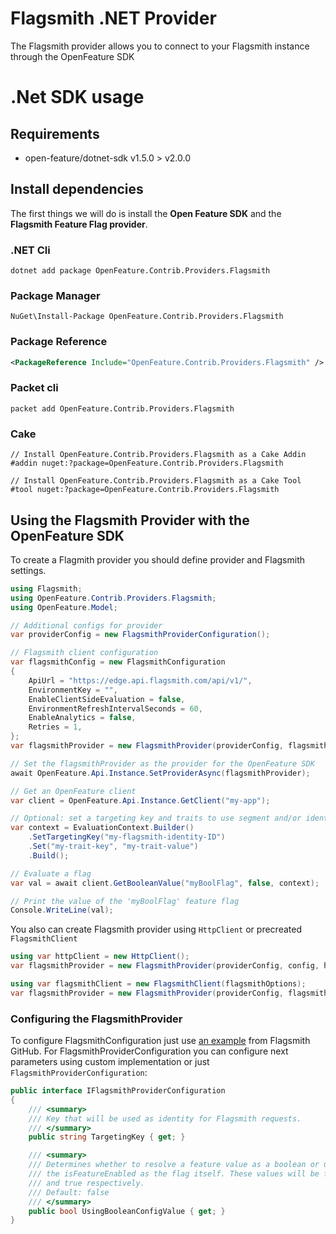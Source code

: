 # Flagsmith .NET Provider

The Flagsmith provider allows you to connect to your Flagsmith instance through the OpenFeature SDK

# .Net SDK usage

## Requirements

- open-feature/dotnet-sdk v1.5.0 > v2.0.0

## Install dependencies

The first things we will do is install the **Open Feature SDK** and the **Flagsmith Feature Flag provider**.

### .NET Cli
```shell
dotnet add package OpenFeature.Contrib.Providers.Flagsmith
```
### Package Manager

```shell
NuGet\Install-Package OpenFeature.Contrib.Providers.Flagsmith
```
### Package Reference

```xml
<PackageReference Include="OpenFeature.Contrib.Providers.Flagsmith" />
```
### Packet cli

```shell
packet add OpenFeature.Contrib.Providers.Flagsmith
```

### Cake

```shell
// Install OpenFeature.Contrib.Providers.Flagsmith as a Cake Addin
#addin nuget:?package=OpenFeature.Contrib.Providers.Flagsmith

// Install OpenFeature.Contrib.Providers.Flagsmith as a Cake Tool
#tool nuget:?package=OpenFeature.Contrib.Providers.Flagsmith
```

## Using the Flagsmith Provider with the OpenFeature SDK

To create a Flagmith provider you should define provider and Flagsmith settings.

```csharp
using Flagsmith;
using OpenFeature.Contrib.Providers.Flagsmith;
using OpenFeature.Model;

// Additional configs for provider
var providerConfig = new FlagsmithProviderConfiguration();

// Flagsmith client configuration
var flagsmithConfig = new FlagsmithConfiguration
{
    ApiUrl = "https://edge.api.flagsmith.com/api/v1/",
    EnvironmentKey = "",
    EnableClientSideEvaluation = false,
    EnvironmentRefreshIntervalSeconds = 60,
    EnableAnalytics = false,
    Retries = 1,
};
var flagsmithProvider = new FlagsmithProvider(providerConfig, flagsmithConfig);

// Set the flagsmithProvider as the provider for the OpenFeature SDK
await OpenFeature.Api.Instance.SetProviderAsync(flagsmithProvider);

// Get an OpenFeature client
var client = OpenFeature.Api.Instance.GetClient("my-app");

// Optional: set a targeting key and traits to use segment and/or identity overrides
var context = EvaluationContext.Builder()
    .SetTargetingKey("my-flagsmith-identity-ID")
    .Set("my-trait-key", "my-trait-value")
    .Build();

// Evaluate a flag
var val = await client.GetBooleanValue("myBoolFlag", false, context);

// Print the value of the 'myBoolFlag' feature flag
Console.WriteLine(val);
```

You also can create Flagsmith provider using ```HttpClient``` or precreated ```FlagsmithClient```

```csharp
using var httpClient = new HttpClient();
var flagsmithProvider = new FlagsmithProvider(providerConfig, config, httpClient);
```
```csharp
using var flagsmithClient = new FlagsmithClient(flagsmithOptions);
var flagsmithProvider = new FlagsmithProvider(providerConfig, flagsmithClient);
```
### Configuring the FlagsmithProvider

To configure FlagsmithConfiguration just use [an example](https://github.com/Flagsmith/flagsmith-dotnet-client/tree/main/Example) from Flagsmith GitHub.
For FlagsmithProviderConfiguration you can configure next parameters using custom implementation or just ```FlagsmithProviderConfiguration```:
```csharp
public interface IFlagsmithProviderConfiguration
{
    /// <summary>
    /// Key that will be used as identity for Flagsmith requests.
    /// </summary>
    public string TargetingKey { get; }

    /// <summary>
    /// Determines whether to resolve a feature value as a boolean or use
    /// the isFeatureEnabled as the flag itself. These values will be false
    /// and true respectively.
    /// Default: false
    /// </summary>
    public bool UsingBooleanConfigValue { get; }
}
```


